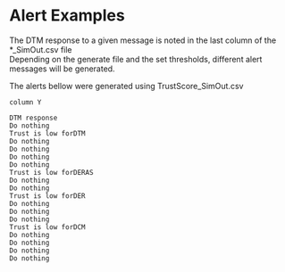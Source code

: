 # Alert Examples 
The DTM response to a given message is noted in the last column of the *_SimOut.csv file <br />
Depending on the generate file and the set thresholds, different alert messages will be generated.

The alerts bellow were generated using TrustScore_SimOut.csv 

````
column Y

DTM response
Do nothing
Trust is low forDTM
Do nothing
Do nothing
Do nothing
Do nothing
Trust is low forDERAS
Do nothing
Do nothing
Trust is low forDER
Do nothing
Do nothing
Do nothing
Trust is low forDCM
Do nothing
Do nothing
Do nothing
Do nothing
````


